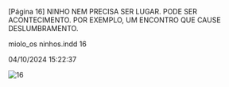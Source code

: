 [Página 16]
NINHO NEM PRECISA SER LUGAR.
PODE SER ACONTECIMENTO.
POR EXEMPLO, UM ENCONTRO
QUE CAUSE DESLUMBRAMENTO.

miolo_os ninhos.indd 16

04/10/2024 15:22:37

![16](./img/page_16-01.jpg)
